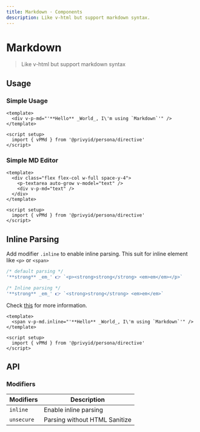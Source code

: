 ```yaml
---
title: Markdown · Components
description: Like v-html but support markdown syntax.
---
```


<script setup>
  import { vPMd } from '.'
  import pTextarea from '../textarea/Textarea.vue'
  import { ref } from 'vue-demi'

  const text = ref('# Hello World\n> This is markdown')
</script>

# Markdown

> Like v-html but support markdown syntax

## Usage

### Simple Usage
<preview>
  <div v-p-md="'**Hello** _World_, I\'m using `Markdown`'" />
</preview>

```vue
<template>
  <div v-p-md="'**Hello** _World_, I\'m using `Markdown`'" />
</template>

<script setup>
  import { vPMd } from '@privyid/persona/directive'
</script>
```

### Simple MD Editor

<preview class="flex-col">
  <div class="flex flex-col w-full space-y-4">
    <p-textarea auto-grow v-model="text" />
    <div v-p-md="text" />
  </div>
</preview>

```vue
<template>
  <div class="flex flex-col w-full space-y-4">
    <p-textarea auto-grow v-model="text" />
    <div v-p-md="text" />
  </div>
</template>

<script setup>
  import { vPMd } from '@privyid/persona/directive'
</script>
```

## Inline Parsing

Add modifier `.inline` to enable inline parsing. This suit for inline element like `<p>` or `<span>`

```js
/* default parsing */
'**strong** _em_' 👉 `<p><strong>strong</strong> <em>em</em></p>`

/* Inline parsing */
'**strong** _em_' 👉 `<strong>strong</strong> <em>em</em>`
```
Check [this](https://marked.js.org/using_advanced#inline) for more information.

<preview class="flex-col">
  <span v-p-md.inline="'**Hello** _World_, I\'m using `Markdown`'" />
</preview>

```vue
<template>
  <span v-p-md.inline="'**Hello** _World_, I\'m using `Markdown`'" />
</template>

<script setup>
  import { vPMd } from '@privyid/persona/directive'
</script>
```

## API

### Modifiers

| Modifiers  | Description                   |
|------------|-------------------------------|
| `inline`   | Enable inline parsing         |
| `unsecure` | Parsing without HTML Sanitize |
